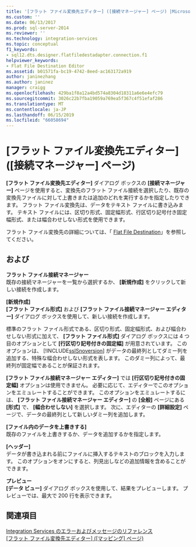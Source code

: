 ```yaml
---
title: '[フラット ファイル変換先エディター] ([接続マネージャー] ページ) |Microsoft Docs'
ms.custom: ''
ms.date: 06/13/2017
ms.prod: sql-server-2014
ms.reviewer: ''
ms.technology: integration-services
ms.topic: conceptual
f1_keywords:
- sql12.dts.designer.flatfiledestadapter.connection.f1
helpviewer_keywords:
- Flat File Destination Editor
ms.assetid: b01571fa-bc19-4742-8eed-ac163172a919
author: janinezhang
ms.author: janinez
manager: craigg
ms.openlocfilehash: 429ba1f8a12a4bd574a8304d18311a6e6e4efc79
ms.sourcegitcommit: 3026c22b7fba19059a769ea5f367c4f51efaf286
ms.translationtype: MT
ms.contentlocale: ja-JP
ms.lasthandoff: 06/15/2019
ms.locfileid: "66058694"
---
```

# <a name="flat-file-destination-editor-connection-manager-page"></a>[フラット ファイル変換先エディター] ([接続マネージャー] ページ)
  **[フラット ファイル変換先エディター]** ダイアログ ボックスの **[接続マネージャー]** ページを使用すると、変換先のフラット ファイル接続を選択したり、既存の変換先ファイルに対して上書きまたは追加のどれを実行するかを指定したりできます。 フラット ファイル変換先は、データをテキスト ファイルに書き込みます。 テキスト ファイルには、区切り形式、固定幅形式、行区切り記号付き固定幅形式、または幅合わせしない形式を使用できます。  
  
 フラット ファイル変換先の詳細については、「 [Flat File Destination](data-flow/flat-file-destination.md)」を参照してください。  
  
## <a name="options"></a>および  
 **フラット ファイル接続マネージャー**  
 既存の接続マネージャーを一覧から選択するか、 **[新規作成]** をクリックして新しい接続を作成します。  
  
 **[新規作成]**  
 **[フラット ファイル形式]** および **[フラット ファイル接続マネージャー エディター]** ダイアログ ボックスを使用して、新しい接続を作成します。  
  
 標準のフラット ファイル形式である、区切り形式、固定幅形式、および幅合わせしない形式に加えて、 **[フラット ファイル形式]** ダイアログ ボックスには 4 つ目のオプションとして **[行区切り記号付きの固定幅]** が用意されています。 このオプションは、 [!INCLUDE[ssISnoversion](../includes/ssisnoversion-md.md)] がデータの最終列としてダミー列を追加する、特殊な幅合わせしない形式を表します。 このダミー列によって、最終列が固定幅であることが保証されます。  
  
 **[フラット ファイル接続マネージャー エディター]** では **[行区切り記号付きの固定幅]** オプションは使用できません。 必要に応じて、エディターでこのオプションをエミュレートすることができます。 このオプションをエミュレートするには、 **[フラット ファイル接続マネージャー エディター]** の **[全般]** ページにある **[形式]** で、 **[幅合わせしない]** を選択します。 次に、エディターの **[詳細設定]** ページで、データの最終列として新しいダミー列を追加します。  
  
 **[ファイル内のデータを上書きする]**  
 既存のファイルを上書きするか、データを追加するかを指定します。  
  
 **[ヘッダー]**  
 データが書き込まれる前にファイルに挿入するテキストのブロックを入力します。 このオプションをオンにすると、列見出しなどの追加情報を含めることができます。  
  
 **プレビュー**  
 **[データ ビュー]** ダイアログ ボックスを使用して、結果をプレビューします。 プレビューでは、最大で 200 行を表示できます。  
  
## <a name="see-also"></a>関連項目  
 [Integration Services のエラーおよびメッセージのリファレンス](../../2014/integration-services/integration-services-error-and-message-reference.md)   
 [[フラット ファイル変換先エディター] &#40;[マッピング] ページ&#41;](../../2014/integration-services/flat-file-destination-editor-mappings-page.md)  
  
  

